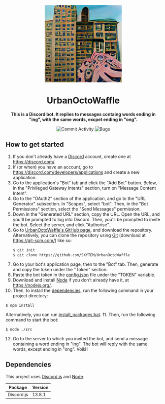 <div align="center">
    <img src="./src/media/logo.png" width="250"/>
    <h1><b>UrbanOctoWaffle</b></h1>
    <p><b>This is a Discord bot. It replies to messages containg words ending in "ing", with the same words, excpet ending in "ong".</b></p>
</div>

<div align="center">

![Commit Activity](https://img.shields.io/github/commit-activity/m/SXYTEM/UrbanOctoWaffle?style=for-the-badge)
![Bugs](https://img.shields.io/github/issues/SXYTEM/UrbanOctoWaffle/bug.svg?style=for-the-badge)

</div>

## How to get started
1. If you don't already have a [Discord](https://discord.com/) account, create one at https://discord.com/.
2. If (or when) you have an account, go to https://discord.com/developers/applications and create a new application.
3. Go to the application's "Bot" tab and click the "Add Bot" button. Below, in the "Privileged Gateway Intents" section, turn on "Message Content Intent".
4. Go to the "OAuth2" section of the application, and go to the "URL Generator" subsection. In "Scopes", select "bot". Then, in the "Bot Permissions" section, select the "Send Messages" permission.
5. Down in the "Generated URL" section, copy the URL. Open the URL, and you'll be prompted to log into Discord. Then, you'll be prompted to invite the bot. Select the server, and click "Authorise".
6. Go to [UrbanOctoWaffle's GitHub page](https://github.com/SXYTEM/UrbanOctoWaffle), and download the repository. Alternatively, you can clone the repository using [Git](https://git-scm.com/) (download at https://git-scm.com/) like so:
   ```shell
   $ git init
   $ git clone https://github.com/SXYTEM/UrbanOctoWaffle
   ```
7. Go to your bot's application page, then to the "Bot" tab. Then, generate and copy the token under the "Token" section.
8. Paste the bot token in the [config.json](config.json) file under the "TOKEN" variable.
9. Download and install [Node](https://nodejs.org/) if you don't already have it, at https://nodejs.org/.
10. Then, to install the [dependencies](#dependencies), run the following command in your project directory:
   ```shell
   $ npm install
   ```
   Alternatively, you can run [install_packages.bat](install_packages.bat).
11. Then, run the following command to start the bot:
   ```shell
   $ node ./src
   ```
12. Go to the server to which you invited the bot, and send a message containing a word ending in "ing". The bot will reply with the same words, except ending in "ong". Voilá!

## Dependencies
This project uses [Discord.js](https://discord.js.org/#/) and [Node](https://nodejs.org/).

| Package    | Version |
|------------|---------|
| Discord.js | 13.8.1  |
